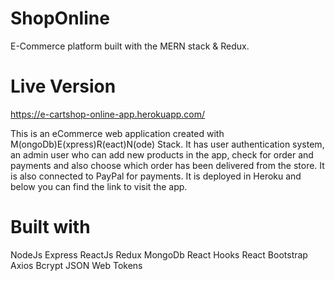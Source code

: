 # ShopOnline
E-Commerce platform built with the MERN stack & Redux.

# Live Version
https://e-cartshop-online-app.herokuapp.com/

This is an eCommerce web application created with M(ongoDb)E(xpress)R(eact)N(ode) Stack. It has user authentication system, an admin user who can add new products in the app, check for order and payments and also choose which order has been delivered from the store. It is also connected to PayPal for payments. It is deployed in Heroku and below you can find the link to visit the app.
 
# Built with
NodeJs
Express
ReactJs
Redux
MongoDb
React Hooks
React Bootstrap
Axios
Bcrypt
JSON Web Tokens
